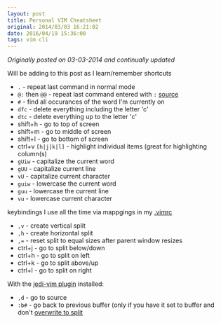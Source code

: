 ```yaml
---
layout: post
title: Personal VIM Cheatsheet
original: 2014/03/03 16:21:02
date: 2016/04/19 15:36:00
tags: vim cli
---
```


_Originally posted on 03-03-2014 and continually updated_

Will be adding to this post as I learn/remember shortcuts

- `.` - repeat last command in normal mode
- `@:` then `@@` - repeat last command entered with `:` [source](http://vim.wikia.com/wiki/Repeat_last_colon_command)
- `#` - find all occurances of the word I'm currently on
- `dfc` - delete everything including the letter 'c'
- `dtc` - delete everything up to the letter 'c'
- shift+h - go to top of screen
- shift+m - go to middle of screen
- shift+l - go to bottom of screen
- ctrl+v `[h|j|k|l]` - highlight individual items (great for highlighting column(s)
- `gUiw` - capitalize the current word
- `gUU` - capitalize current line
- `vU` - capitalize current character
- `guiw` - lowercase the current word
- `guu` - lowercase the current line
- `vu` - lowercase current character

keybindings I use all the time via mappgings in my [.vimrc](https://github.com/jmeridth/myansible/blob/master/roles/vim/files/.vimrc)

- `,v` - create vertical split
- `,h` - create horizontal split
- `,=` - reset split to equal sizes after parent window resizes
- ctrl+j - go to split below/down
- ctrl+h - go to split on left
- ctrl+k - go to split above/up
- ctrl+l - go to split on right

With the [jedi-vim plugin](https://github.com/davidhalter/jedi-vim) installed:

- `,d` - go to source
- `:b#` - go back to previous buffer (only if you have it set to buffer and don't [overwrite to split](https://github.com/davidhalter/jedi-vim#settings)
